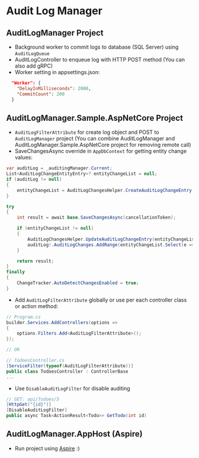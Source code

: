 # Audit Log Manager

## AuditLogManager Project
- Background worker to commit logs to database (SQL Server) using `AuditLogQueue`
- AuditLogController to enqueue log with HTTP POST method (You can also add gRPC)
- Worker setting in appsettings.json:
```json
  "Worker": {
    "DelayInMilliseconds": 2000,
    "CommitCount": 200
  }
```

## AuditLogManager.Sample.AspNetCore Project
- `AuditLogFilterAttribute` for create log object and POST to `AuditLogManager` project (You can combine AuditLogManager and AuditLogManager.Sample.AspNetCore project for removing remote call)
- SaveChangesAsync override in `AppDbContext` for getting entity change values:
```c#
var auditLog = _auditingManager.Current;
List<AuditLogChangeEntityEntry>? entityChangeList = null;
if (auditLog != null)
{
    entityChangeList = AuditLogChangesHelper.CreateAuditLogChangeEntry(ChangeTracker.Entries().ToList());
}

try
{
    int result = await base.SaveChangesAsync(cancellationToken);

    if (entityChangeList != null)
    {
        AuditLogChangesHelper.UpdateAuditLogChangeEntry(entityChangeList);
        auditLog!.AuditLogChanges.AddRange(entityChangeList.Select(e => e.ToEntity()).ToList());
    }

    return result;
}
finally
{
    ChangeTracker.AutoDetectChangesEnabled = true;
}
```
- Add `AuditLogFilterAttribute` globally or use per each controller class or action method:
```c#
// Program.cs
builder.Services.AddControllers(options =>
{
    options.Filters.Add<AuditLogFilterAttribute>();
});

// OR

// TodoesController.cs
[ServiceFilter(typeof(AuditLogFilterAttribute))]
public class TodoesController : ControllerBase
...
```
- Use `DisableAuditLogFilter` for disable auditing 
```c#
// GET: api/Todoes/5
[HttpGet("{id}")]
[DisableAuditLogFilter]
public async Task<ActionResult<Todo>> GetTodo(int id)
```

## AuditLogManager.AppHost (Aspire)
- Run project using [Aspire](https://learn.microsoft.com/en-us/dotnet/aspire/get-started/aspire-overview) :)
